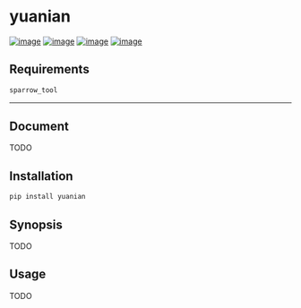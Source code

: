 # yuanian
[![image](https://img.shields.io/badge/Pypi-0.0.1-green.svg)](https://pypi.org/project/yuanian)
[![image](https://img.shields.io/badge/python-3.6+-blue.svg)](https://www.python.org/)
[![image](https://img.shields.io/badge/license-GNU_GPL--V3-blue.svg)](LICENSE)
[![image](https://img.shields.io/badge/author-kunyuan-orange.svg?style=flat-square&logo=appveyor)](https://github.com/beidongjiedeguang)

## Requirements
```python
sparrow_tool
```

-----------------------------------------

## Document
TODO

## Installation
```bash
pip install yuanian
```

## Synopsis
TODO

## Usage
TODO